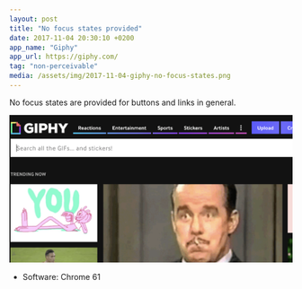 ```yaml
---
layout: post
title: "No focus states provided"
date: 2017-11-04 20:30:10 +0200
app_name: "Giphy"
app_url: https://giphy.com/
tag: "non-perceivable"
media: /assets/img/2017-11-04-giphy-no-focus-states.png
---
```


No focus states are provided for buttons and links in general.

![Giphy's website](/assets/img/2017-11-04-giphy-no-focus-states.png)

* Software: Chrome 61
